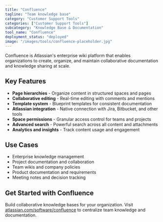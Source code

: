 ```yaml
---
title: "Confluence"
tagline: "Team knowledge base"
category: "Customer Support Tools"
categories: ["Customer Support Tools"]
subcategory: "Knowledge Base & Documentation"
tool_name: "Confluence"
deployment_status: "deployed"
image: "/images/tools/confluence-placeholder.jpg"
---
```

Confluence is Atlassian's enterprise wiki platform that enables organizations to create, organize, and maintain collaborative documentation and knowledge sharing at scale.

## Key Features

- **Page hierarchies** - Organize content in structured spaces and pages
- **Collaborative editing** - Real-time editing with comments and mentions
- **Template system** - Blueprint templates for consistent documentation
- **Atlassian integration** - Native connection with Jira, Bitbucket, and other tools
- **Space permissions** - Granular access control for teams and projects
- **Advanced search** - Powerful search across all content and attachments
- **Analytics and insights** - Track content usage and engagement

## Use Cases

- Enterprise knowledge management
- Project documentation and collaboration
- Team wikis and company policies
- Product documentation and requirements
- Meeting notes and decision tracking

## Get Started with Confluence

Build collaborative knowledge bases for your organization. Visit [atlassian.com/software/confluence](https://www.atlassian.com/software/confluence) to centralize team knowledge and documentation.
